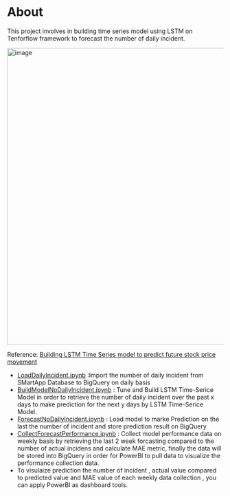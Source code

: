 # About
This project involves in building time series model using LSTM on Tenforflow framework to forecast the number of daily incident.

<img width="689" alt="image" src="https://github.com/technqvi/SMart-AI/assets/38780060/45bdd3db-bbd9-418e-8b1c-036250f0b020">

Reference: [Building LSTM Time Series model to predict future stock price movement](https://github.com/technqvi/TimeSeriesML-FinMarket/tree/main/forecast-asset%20-price-movement-LSTM-TimeSeries)


* [LoadDailyIncident.ipynb](https://github.com/technqvi/SMart-AI/blob/main/DailyIncidentForecast/LoadDailyIncident.ipynb ) :Import the number of daily incident from SMartApp Database  to BigQuery on daily basis
* [BuildModelNoDailyIncident.ipynb](https://github.com/technqvi/SMart-AI/blob/main/DailyIncidentForecast/BuildModelNoDailyIncident.ipynb) : Tune and Build LSTM  Time-Serice Model in order to  retrieve the number of daily incident over the past x days to make prediction for the next y days by LSTM Time-Serice Model.
* [ForecastNoDailyIncident.ipynb](https://github.com/technqvi/SMart-AI/blob/main/DailyIncidentForecast/ForecastNoDailyIncident.ipynb) : Load model to marke Prediction  on the last the number of incident and store prediction result on BigQuery
* [CollectForecastPerformance.ipynb](https://github.com/technqvi/SMart-AI/blob/main/DailyIncidentForecast/CollectForecastPerformance.ipynb) : Collect model performance data on weekly basis by retrieving the last 2 week forcasting compared to the number of actual incidens  and calculate MAE metric, finally the data will be stored into BigQuery in order for PowerBI to pull data to visualize the performance collection data.
* To visulaize prediction the number of incident , actual value compared to predicted value and MAE value of each weekly data collection , you can apply PowerBI as dashboard tools.